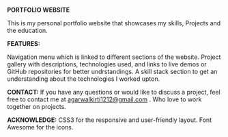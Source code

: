 **PORTFOLIO WEBSITE**

This is my personal portfolio website that showcases my skills, Projects and the education.

**FEATURES:**

Navigation menu which is linked to different sections of the website.
Project gallery with descriptions, technologies used, and links to live demos or GitHub repositories for better undrstandings.
A skill stack section to get an understanding about the technologies I worked upton.

**CONTACT:**
If you have any questions or would like to discuss a project, feel free to contact me at agarwalkirti1212@gmail.com .
Who love to work together on projects.

**ACKNOWLEDGE:**
CSS3 for the responsive and user-friendly layout.
Font Awesome for the icons.
